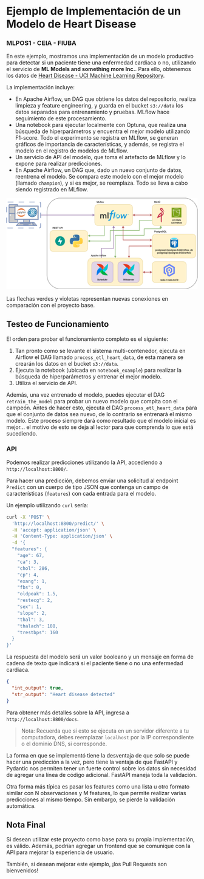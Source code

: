 # Ejemplo de Implementación de un Modelo de Heart Disease 
### MLPOS1 - CEIA - FIUBA

En este ejemplo, mostramos una implementación de un modelo productivo para detectar si un paciente tiene una enfermedad cardiaca o no, utilizando el servicio de **ML Models and something more Inc.**. Para ello, obtenemos los datos de [Heart Disease - UCI Machine Learning Repository](https://archive.ics.uci.edu/dataset/45/heart+disease).

La implementación incluye:

- En Apache Airflow, un DAG que obtiene los datos del repositorio, realiza limpieza y feature engineering, y guarda en el bucket `s3://data` los datos separados para entrenamiento y pruebas. MLflow hace seguimiento de este procesamiento.
- Una notebook para ejecutar localmente con Optuna, que realiza una búsqueda de hiperparámetros y encuentra el mejor modelo utilizando F1-score. Todo el experimento se registra en MLflow, se generan gráficos de importancia de características, y además, se registra el modelo en el registro de modelos de MLflow.
- Un servicio de API del modelo, que toma el artefacto de MLflow y lo expone para realizar predicciones.
- En Apache Airflow, un DAG que, dado un nuevo conjunto de datos, reentrena el modelo. Se compara este modelo con el mejor modelo (llamado `champion`), y si es mejor, se reemplaza. Todo se lleva a cabo siendo registrado en MLflow.

![Diagrama de servicios](example_project.png)

Las flechas verdes y violetas representan nuevas conexiones en comparación con el proyecto base.

## Testeo de Funcionamiento

El orden para probar el funcionamiento completo es el siguiente:

1. Tan pronto como se levante el sistema multi-contenedor, ejecuta en Airflow el DAG llamado `process_etl_heart_data`, de esta manera se crearán los datos en el bucket `s3://data`.
2. Ejecuta la notebook (ubicada en `notebook_example`) para realizar la búsqueda de hiperparámetros y entrenar el mejor modelo.
3. Utiliza el servicio de API.

Además, una vez entrenado el modelo, puedes ejecutar el DAG `retrain_the_model` para probar un nuevo modelo que compita con el campeón. Antes de hacer esto, ejecuta el DAG `process_etl_heart_data` para que el conjunto de datos sea nuevo, de lo contrario se entrenará el mismo modelo. Este proceso siempre dará como resultado que el modelo inicial es mejor... el motivo de esto se deja al lector para que comprenda lo que está sucediendo.

### API 

Podemos realizar predicciones utilizando la API, accediendo a `http://localhost:8800/`.

Para hacer una predicción, debemos enviar una solicitud al endpoint `Predict` con un cuerpo de tipo JSON que contenga un campo de características (`features`) con cada entrada para el modelo.

Un ejemplo utilizando `curl` sería:

```bash
curl -X 'POST' \
  'http://localhost:8800/predict/' \
  -H 'accept: application/json' \
  -H 'Content-Type: application/json' \
  -d '{
  "features": {
    "age": 67,
    "ca": 3,
    "chol": 286,
    "cp": 4,
    "exang": 1,
    "fbs": 0,
    "oldpeak": 1.5,
    "restecg": 2,
    "sex": 1,
    "slope": 2,
    "thal": 3,
    "thalach": 108,
    "trestbps": 160
  }
}'
```

La respuesta del modelo será un valor booleano y un mensaje en forma de cadena de texto que indicará si el paciente tiene o no una enfermedad cardiaca.

```json
{
  "int_output": true,
  "str_output": "Heart disease detected"
}
```

Para obtener más detalles sobre la API, ingresa a `http://localhost:8800/docs`.

> Nota: Recuerda que si esto se ejecuta en un servidor diferente a tu computadora, debes reemplazar `localhost` por la IP correspondiente o el dominio DNS, si corresponde.

La forma en que se implementó tiene la desventaja de que solo se puede hacer una predicción a la vez, pero tiene la ventaja de que FastAPI y Pydantic nos permiten tener un fuerte control sobre los datos sin necesidad de agregar una línea de código adicional. FastAPI maneja toda la validación.

Otra forma más típica es pasar los features como una lista u otro formato similar con N observaciones y M features, lo que permite realizar varias predicciones al mismo tiempo. Sin embargo, se pierde la validación automática.

## Nota Final

Si desean utilizar este proyecto como base para su propia implementación, es válido. Además, podrían agregar un frontend que se comunique con la API para mejorar la experiencia de usuario.

También, si desean mejorar este ejemplo, ¡los Pull Requests son bienvenidos!
